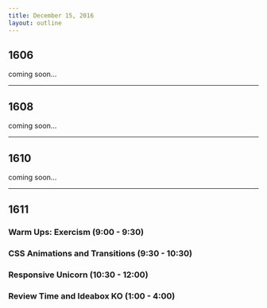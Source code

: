 ```yaml
---
title: December 15, 2016
layout: outline
---
```


## 1606
coming soon...

***

## 1608
coming soon...

***

## 1610
coming soon...

***

## 1611

### Warm Ups: Exercism (9:00 - 9:30)

### CSS Animations and Transitions (9:30 - 10:30)

### Responsive Unicorn (10:30 - 12:00)

### Review Time and Ideabox KO (1:00 - 4:00)

